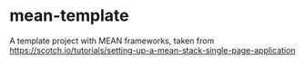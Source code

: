 # mean-template
A template project with MEAN frameworks, taken from https://scotch.io/tutorials/setting-up-a-mean-stack-single-page-application
